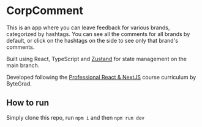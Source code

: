 # CorpComment

This is an app where you can leave feedback for various brands, categorized by hashtags. You can see all the comments for all brands by default, or click on the hashtags on the side to see only that brand's comments.

Built using React, TypeScript and [Zustand](https://github.com/pmndrs/zustand) for state management on the main branch.

Developed following the [Professional React & NextJS](https://bytegrad.com/courses/professional-react-nextjs) course curriculum by ByteGrad.

## How to run

Simply clone this repo, run `npm i` and then `npm run dev`
